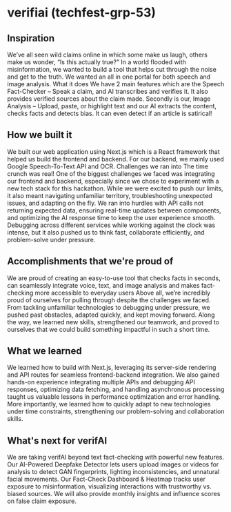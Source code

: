 # verifiai (techfest-grp-53)

## Inspiration
We’ve all seen wild claims online in which some make us laugh, others make us wonder, “Is this actually true?” In a world flooded with misinformation, we wanted to build a tool that helps cut through the noise and get to the truth. We wanted an all in one portal for both speech and image analysis.
What it does
We have 2 main features which are the Speech Fact-Checker – Speak a claim, and AI transcribes and verifies it. It also provides verified sources about the claim made. Secondly is our, Image Analysis – Upload, paste, or highlight text and our AI extracts the content, checks facts and detects bias. It can even detect if an article is satirical!

## How we built it
We built our web application using Next.js which is a React framework that helped us build the frontend and backend. For our backend, we mainly used Google Speech-To-Text API and OCR.
Challenges we ran into
The time crunch was real! One of the biggest challenges we faced was integrating our frontend and backend, especially since we chose to experiment with a new tech stack for this hackathon. While we were excited to push our limits, it also meant navigating unfamiliar territory, troubleshooting unexpected issues, and adapting on the fly. We ran into hurdles with API calls not returning expected data, ensuring real-time updates between components, and optimizing the AI response time to keep the user experience smooth. Debugging across different services while working against the clock was intense, but it also pushed us to think fast, collaborate efficiently, and problem-solve under pressure.

## Accomplishments that we're proud of
We are proud of creating an easy-to-use tool that checks facts in seconds, can seamlessly integrate voice, text, and image analysis and makes fact-checking more accessible to everyday users
Above all, we’re incredibly proud of ourselves for pulling through despite the challenges we faced. From tackling unfamiliar technologies to debugging under pressure, we pushed past obstacles, adapted quickly, and kept moving forward. Along the way, we learned new skills, strengthened our teamwork, and proved to ourselves that we could build something impactful in such a short time.

## What we learned
We learned how to build with Next.js, leveraging its server-side rendering and API routes for seamless frontend-backend integration. We also gained hands-on experience integrating multiple APIs and debugging API responses, optimizing data fetching, and handling asynchronous processing taught us valuable lessons in performance optimization and error handling. More importantly, we learned how to quickly adapt to new technologies under time constraints, strengthening our problem-solving and collaboration skills.

## What's next for verifAI
We are taking verifAI beyond text fact-checking with powerful new features. Our AI-Powered Deepfake Detector lets users upload images or videos for analysis to detect GAN fingerprints, lighting inconsistencies, and unnatural facial movements. Our Fact-Check Dashboard & Heatmap tracks user exposure to misinformation, visualizing interactions with trustworthy vs. biased sources. We will also provide monthly insights and influence scores on false claim exposure.
